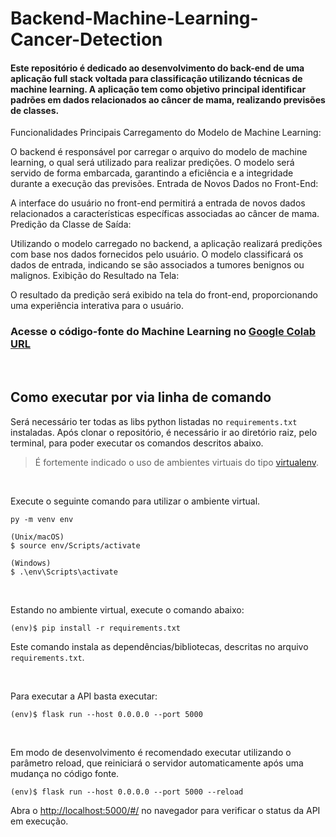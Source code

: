 # Backend-Machine-Learning-Cancer-Detection

#### Este repositório é dedicado ao desenvolvimento do back-end de uma aplicação full stack voltada para classificação utilizando técnicas de machine learning. A aplicação tem como objetivo principal identificar padrões em dados relacionados ao câncer de mama, realizando previsões de classes.

Funcionalidades Principais
Carregamento do Modelo de Machine Learning:

O backend é responsável por carregar o arquivo do modelo de machine learning, o qual será utilizado para realizar predições.
O modelo será servido de forma embarcada, garantindo a eficiência e a integridade durante a execução das previsões.
Entrada de Novos Dados no Front-End:

A interface do usuário no front-end permitirá a entrada de novos dados relacionados a características específicas associadas ao câncer de mama.
Predição da Classe de Saída:

Utilizando o modelo carregado no backend, a aplicação realizará predições com base nos dados fornecidos pelo usuário.
O modelo classificará os dados de entrada, indicando se são associados a tumores benignos ou malignos.
Exibição do Resultado na Tela:

O resultado da predição será exibido na tela do front-end, proporcionando uma experiência interativa para o usuário.

### Acesse o código-fonte do Machine Learning no [Google Colab URL](https://colab.research.google.com/drive/14ISQT78C_FeCDxm-k6Y1B-yyLH1ch48x?usp=sharing)

&nbsp;

## Como executar por via linha de comando

Será necessário ter todas as libs python listadas no `requirements.txt` instaladas.
Após clonar o repositório, é necessário ir ao diretório raiz, pelo terminal, para poder executar os comandos descritos abaixo.

> É fortemente indicado o uso de ambientes virtuais do tipo [virtualenv](https://virtualenv.pypa.io/en/latest/installation.html).


&nbsp;


Execute o seguinte comando para utilizar o ambiente virtual.

```
py -m venv env
```


```
(Unix/macOS)
$ source env/Scripts/activate

(Windows)
$ .\env\Scripts\activate
```

&nbsp;


Estando no ambiente virtual, execute o comando abaixo:

```
(env)$ pip install -r requirements.txt
```

Este comando instala as dependências/bibliotecas, descritas no arquivo `requirements.txt`.

&nbsp;


Para executar a API  basta executar:

```
(env)$ flask run --host 0.0.0.0 --port 5000
```


&nbsp;


Em modo de desenvolvimento é recomendado executar utilizando o parâmetro reload, que reiniciará o servidor
automaticamente após uma mudança no código fonte. 

```
(env)$ flask run --host 0.0.0.0 --port 5000 --reload
```

Abra o [http://localhost:5000/#/](http://localhost:5000/#/) no navegador para verificar o status da API em execução. 
